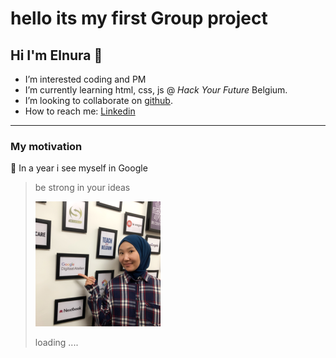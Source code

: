 # hello its my first Group project

## Hi I'm Elnura 👋

- I’m interested coding and PM
- I’m currently learning html, css, js @ _Hack Your Future_ Belgium.
- I’m looking to collaborate on [github](https://github.com/Elya88).
- How to reach me: [Linkedin](https://www.linkedin.com/feed/)

---

### My motivation

🌱 In a year i see myself in Google

> be strong in your ideas
>
> ![Profile Picture](/students-bio/images/readme-elnura.png)
>
> loading ....
